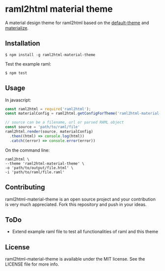 # raml2html material theme

A material design theme for raml2html based on the [default-theme](https://github.com/raml2html/default-theme) and [materialize](https://github.com/Dogfalo/materialize).

## Installation

```
$ npm install -g raml2html-material-theme
```

Test the example raml:

```
$ npm test
```

## Usage

In javascript:

``` javascript
const raml2html = require('raml2html');
const materialConfig = raml2html.getConfigForTheme('raml2html-material-theme');

// source can be a filename, url or parsed RAML object
const source = 'path/to/raml/file'
raml2html.render(source, materialConfig)
  .then((html) => console.log(html))
  .catch((error) => console.error(error))
```

On the command line:

```
raml2html \
--theme 'raml2html-material-theme' \
-o 'path/to/output/file.html' \
-i 'path/to/raml/file.raml'
```

## Contributing

raml2html-material-theme is an open source project and your contribution is very much appreciated. Fork this repository and push in your ideas.

## ToDo

- Extend example raml file to test all functionalities of raml and this theme

## License

raml2html-material-theme is available under the MIT license. See the LICENSE file for more info.
